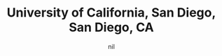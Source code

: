 ---
title: "University of California, San Diego, San Diego, CA"
project_id: 
date: nil
conference_id: ""
presenters:
   - peter_bandettini
summary: "University of California, San Diego, San Diego, CA"
file: /assets/presentations/
filename: 
layout: presentation
---